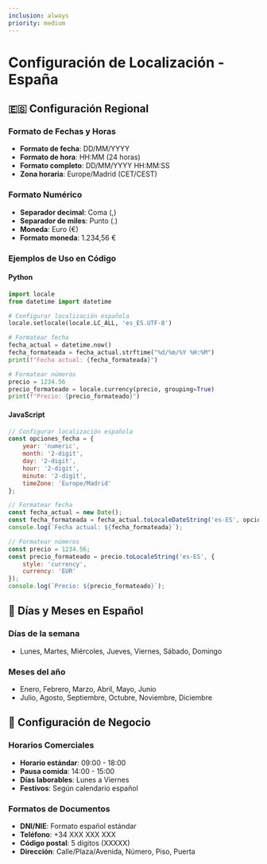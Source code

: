 ```yaml
---
inclusion: always
priority: medium
---
```


# Configuración de Localización - España

## 🇪🇸 Configuración Regional

### Formato de Fechas y Horas
- **Formato de fecha**: DD/MM/YYYY
- **Formato de hora**: HH:MM (24 horas)
- **Formato completo**: DD/MM/YYYY HH:MM:SS
- **Zona horaria**: Europe/Madrid (CET/CEST)

### Formato Numérico
- **Separador decimal**: Coma (,)
- **Separador de miles**: Punto (.)
- **Moneda**: Euro (€)
- **Formato moneda**: 1.234,56 €

### Ejemplos de Uso en Código

#### Python
```python
import locale
from datetime import datetime

# Configurar localización española
locale.setlocale(locale.LC_ALL, 'es_ES.UTF-8')

# Formatear fecha
fecha_actual = datetime.now()
fecha_formateada = fecha_actual.strftime("%d/%m/%Y %H:%M")
print(f"Fecha actual: {fecha_formateada}")

# Formatear números
precio = 1234.56
precio_formateado = locale.currency(precio, grouping=True)
print(f"Precio: {precio_formateado}")
```

#### JavaScript
```javascript
// Configurar localización española
const opciones_fecha = {
    year: 'numeric',
    month: '2-digit',
    day: '2-digit',
    hour: '2-digit',
    minute: '2-digit',
    timeZone: 'Europe/Madrid'
};

// Formatear fecha
const fecha_actual = new Date();
const fecha_formateada = fecha_actual.toLocaleDateString('es-ES', opciones_fecha);
console.log(`Fecha actual: ${fecha_formateada}`);

// Formatear números
const precio = 1234.56;
const precio_formateado = precio.toLocaleString('es-ES', {
    style: 'currency',
    currency: 'EUR'
});
console.log(`Precio: ${precio_formateado}`);
```

## 📅 Días y Meses en Español

### Días de la semana
- Lunes, Martes, Miércoles, Jueves, Viernes, Sábado, Domingo

### Meses del año
- Enero, Febrero, Marzo, Abril, Mayo, Junio
- Julio, Agosto, Septiembre, Octubre, Noviembre, Diciembre

## 🏢 Configuración de Negocio

### Horarios Comerciales
- **Horario estándar**: 09:00 - 18:00
- **Pausa comida**: 14:00 - 15:00
- **Días laborables**: Lunes a Viernes
- **Festivos**: Según calendario español

### Formatos de Documentos
- **DNI/NIE**: Formato español estándar
- **Teléfono**: +34 XXX XXX XXX
- **Código postal**: 5 dígitos (XXXXX)
- **Dirección**: Calle/Plaza/Avenida, Número, Piso, Puerta